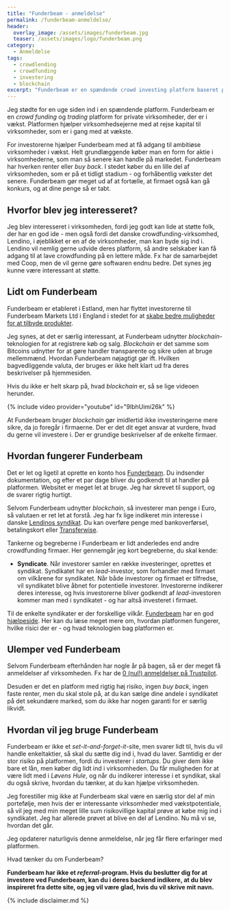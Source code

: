 ```yaml
---
title: "Funderbeam - anmeldelse"
permalink: /funderbeam-anmeldelse/
header:
  overlay_image: /assets/images/funderbeam.jpg
  teaser: /assets/images/logo/funderbeam.png
category:
  - Anmeldelse
tags:
  - crowdlending
  - crowdfunding
  - investering
  - blockchain
excerpt: "Funderbeam er en spændende crowd investing platform baseret på blockchain-teknologierne - men måske for risikofyldt?"
---
```


Jeg stødte for en uge siden ind i en spændende platform. Funderbeam er en _crowd funding_ og _trading_ platform for private virksomheder, der er i vækst. Platformen hjælper virksomhedsejerne med at rejse kapital til virksomheder, som er i gang med at vækste.

For investorerne hjælper Funderbeam med at få adgang til ambitiøse virksomheder i vækst. Helt grundlæggende køber man en form for aktie i virksomhederne, som man så senere kan handle på markedet. Funderbeam har hverken renter eller _buy back_. I stedet køber du en lille del af virksomheden, som er på et tidligt stadium - og forhåbentlig vækster det senere. Funderbeam gør meget ud af at fortælle, at firmaet også kan gå konkurs, og at dine penge så er tabt.

## Hvorfor blev jeg interesseret?

Jeg blev interesseret i virksomheden, fordi jeg godt kan lide at støtte folk, der har en god ide - men også fordi det danske crowdfunding-virksomhed, Lendino, i øjeblikket er en af de virksomheder, man kan byde sig ind i. Lendino vil nemlig gerne udvide deres platform, så andre selskaber kan få adgang til at lave crowdfunding på en lettere måde. Fx har de samarbejdet med Coop, men de vil gerne gøre softwaren endnu bedre. Det synes jeg kunne være interessant at støtte.
 
## Lidt om Funderbeam

Funderbeam er etableret i Estland, men har flyttet investorerne til Funderbeam Markets Ltd i England i stedet for at [skabe bedre muligheder for at tilbyde produkter](https://www.funderbeam.com/help/changing-your-service-provider-to-our-authorised-uk-company/).

Jeg synes, at det er særlig interessant, at Funderbeam udnytter _blockchain_-teknologien for at registrere køb og salg. _Blockchain_ er det samme som Bitcoins udnytter for at gøre handler transparente og sikre uden at bruge mellemmænd. Hvordan Funderbeam nøjagtigt gør ift. Hvilken bagvedliggende valuta, der bruges er ikke helt klart ud fra deres beskrivelser på hjemmesiden. 

Hvis du ikke er helt skarp på, hvad _blockchain_ er, så se lige videoen herunder.

{% include video provider="youtube" id="9lbhUimi26k" %}
 
At Funderbeam bruger _blockchain_ gør imidlertid ikke investeringerne mere sikre, da jo foregår i firmaerne. Der er det dit eget ansvar at vurdere, hvad du gerne vil investere i. Der er grundige beskrivelser af de enkelte firmaer.
 
## Hvordan fungerer Funderbeam

Det er let og ligetil at oprette en konto hos [Funderbeam](/go/funderbeam). Du indsender dokumentation, og efter et par dage bliver du godkendt til at handler på platformen. Websitet er meget let at bruge. Jeg har skrevet til support, og de svarer rigtig hurtigt.

Selvom Funderbeam udnytter _blockchain_, så investerer man penge i Euro, så valutaen er ret let at forstå. Jeg har fx lige indikeret min interesse i danske [Lendinos syndikat](https://www.funderbeam.com/syndicate/lendino). Du kan overføre penge med bankoverførsel, betalingskort eller [Transferwise](/go/transferwise/).

Tankerne og begreberne i Funderbeam er lidt anderledes end andre crowdfunding firmaer. Her gennemgår jeg kort begreberne, du skal kende:

- **Syndicate**. Når investorer samler en række investeringer, oprettes et syndikat. Syndikatet har en _lead_-investor, som forhandler med firmaet om vilkårene for syndikatet. Når både investorer og firmaet er tilfredse, vil syndikatet blive åbnet for potentielle investorer. Investorerne indikerer deres interesse, og hvis investorerne bliver godkendt af _lead_-investoren kommer man med i syndikatet - og har altså investeret i firmaet.

Til de enkelte syndikater er der forskellige vilkår. [Funderbeam](/go/funderbeam/) har en god [hjælpeside](https://www.funderbeam.com/help/?topic=investing-and-trading). Her kan du læse meget mere om, hvordan platformen fungerer, hvilke risici der er - og hvad teknologien bag platformen er.

## Ulemper ved Funderbeam

Selvom Funderbeam efterhånden har nogle år på bagen, så er der meget få anmeldelser af virksomheden. Fx har de [0 (nul!) anmeldelser på Trustpilot](https://www.trustpilot.com/review/funderbeam.com).

Desuden er det en platform med rigtig høj risiko, ingen _buy back_, ingen faste renter, men du skal stole på, at du kan sælge dine andele i syndikatet på det sekundære marked, som du ikke har nogen garanti for er særlig likvidt.

## Hvordan vil jeg bruge Funderbeam

Funderbeam er ikke et _set-it-and-forget-it_-site, men svarer lidt til, hvis du vil handle enkeltaktier, så skal du sætte dig ind i, hvad du laver. Samtidig er der stor risiko på platformen, fordi du investerer i _startups_. Du giver dem ikke bare et lån, men køber dig lidt ind i virksomheden. Du får muligheden for at være lidt med i _Løvens Hule_, og når du indikerer interesse i et syndikat, skal du også skrive, hvordan du tænker, at du kan hjælpe virksomheden. 

Jeg forestiller mig ikke at Funderbeam skal være en særlig stor del af min portefølje, men hvis der er interessante virksomheder med vækstpotentiale, så vil jeg med min meget lille sum risikovillige kapital prøve at købe mig ind i syndikatet. Jeg har allerede prøvet at blive en del af Lendino. Nu må vi se, hvordan det går.

Jeg opdaterer naturligvis denne anmeldelse, når jeg får flere erfaringer med platformen.

Hvad tænker du om Funderbeam?

**Funderbeam har ikke et _referral_-program. Hvis du beslutter dig for at investere ved Funderbeam, kan du i deres backend indikere, at du blev inspireret fra dette site, og jeg vil være glad, hvis du vil skrive mit navn.**

{% include disclaimer.md %}
